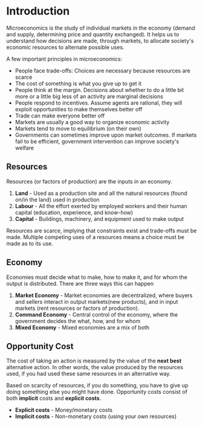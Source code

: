 # Introduction
Microeconomics is the study of individual markets in the economy (demand and supply, determining price and quantity exchanged). It helps us to understand how decisions are made, through markets, to allocate society's economic resources to alternate possible uses.

A few important principles in microeconomics:
* People face trade-offs: Choices are necessary because resources are scarce
* The cost of something is what you give up to get it
* People think at the margin. Decisions about whether to do a little bit more or a little big less of an activity are marginal decisions
* People respond to incentives. Assume agents are rational, they will exploit opportunities to make themselves better off
* Trade can make everyone better off
* Markets are usually a good way to organize economic activity
* Markets tend to move to equilibrium (on their own)
* Governments can sometimes improve upon market outcomes. If markets fail to be efficient, government intervention can improve society's welfare

## Resources
Resources (or factors of production) are the inputs in an economy.
1. **Land** - Used as a production site and all the natural resources (found on/in the land) used in production
2. **Labour** - All the effort exerted by employed workers and their human capital (education, experience, and know-how)
3. **Capital** - Buildings, machinery, and equipment used to make output

Resources are scarce, implying that constraints exist and trade-offs must be made. Multiple competing uses of a resources means a choice must be made as to its use.

## Economy
Economies must decide what to make, how to make it, and for whom the output is distributed. There are three ways this can happen
1. **Market Economy** - Market economies are decentralized, where buyers and sellers interact in output markets(new products), and in input markets (rent resources or factors of production).
2. **Command Economy** - Central control of the economy, where the government decides the what, how, and for whom
3. **Mixed Economy** - Mixed economies are a mix of both

## Opportunity Cost
The cost of taking an action is measured by the value of the **next best** alternative action. In other words, the value produced by the resources used, if you had used these same resources in an alternative way.

Based on scarcity of resources, if you do something, you have to give up doing something else you might have done. Opportunity costs consist of both **implicit** costs and **explicit costs**.
* **Explicit costs** - Money/monetary costs
* **Implicit costs** - Non-monetary costs (using your own resources)

